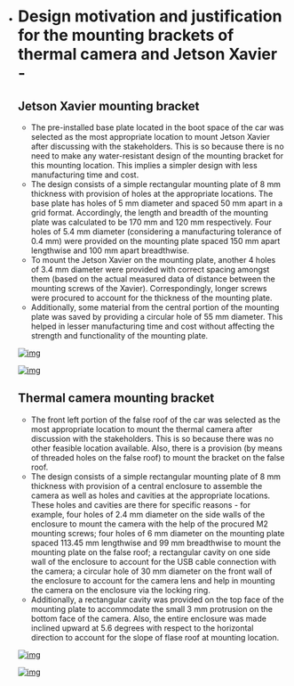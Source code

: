 
- # Design motivation and justification for the mounting brackets of thermal camera and Jetson Xavier -

  ## Jetson Xavier mounting bracket

  - The pre-installed base plate located in the boot space of the car was selected as the most appropriate location to mount Jetson Xavier after discussing with the stakeholders. This is so because there is no need to make any water-resistant design of the mounting bracket for this mounting location. This implies a simpler design with less manufacturing time and cost.
  - The design consists of a simple rectangular mounting plate of 8 mm thickness with provision of holes at the appropriate locations. The base plate has holes of 5 mm diameter and spaced 50 mm apart in a grid format. Accordingly, the length and breadth of the mounting plate was calculated to be 170 mm and 120 mm respectively. Four holes of 5.4 mm diameter (considering a manufacturing tolerance of 0.4 mm) were provided on the mounting plate spaced 150 mm apart lengthwise and 100 mm apart breadthwise.
  - To mount the Jetson Xavier on the mounting plate, another 4 holes of 3.4 mm diameter were provided with correct spacing amongst them (based on the actual measured data of distance between the mounting screws of the Xavier). Correspondingly, longer screws were procured to account for the thickness of the mounting plate.
  - Additionally, some material from the central portion of the mounting plate was saved by providing a circular hole of 55 mm diameter. This helped in lesser manufacturing time and cost without affecting the strength and functionality of the mounting plate.

  [![img](https://github.com/tue-mps-edu/thermal_object_detection/raw/master/CAD/doc_images/xavier_image1.JPG)](https://github.com/tue-mps-edu/thermal_object_detection/blob/master/CAD/doc_images/xavier_image1.JPG)

  [![img](https://github.com/tue-mps-edu/thermal_object_detection/raw/master/CAD/doc_images/xavier_image2.JPG)](https://github.com/tue-mps-edu/thermal_object_detection/blob/master/CAD/doc_images/xavier_image2.JPG)

  ## Thermal camera mounting bracket

  - The front left portion of the false roof of the car was selected as the most appropriate location to mount the thermal camera after discussion with the stakeholders. This is so because there was no other feasible location available. Also, there is a provision (by means of threaded holes on the false roof) to mount the bracket on the false roof.
  - The design consists of a simple rectangular mounting plate of 8 mm thickness with provision of a central enclosure to assemble the camera as well as holes and cavities at the appropriate locations. These holes and cavities are there for specific reasons - for example, four holes of 2.4 mm diameter on the side walls of the enclosure to mount the camera with the help of the procured M2 mounting screws; four holes of 6 mm diameter on the mounting plate spaced 113.45 mm lengthwise and 99 mm breadthwise to mount the mounting plate on the false roof; a rectangular cavity on one side wall of the enclosure to account for the USB cable connection with the camera; a circular hole of 30 mm diameter on the front wall of the enclosure to account for the camera lens and help in mounting the camera on the enclosure via the locking ring.
  - Additionally, a rectangular cavity was provided on the top face of the mounting plate to accommodate the small 3 mm protrusion on the bottom face of the camera. Also, the entire enclosure was made inclined upward at 5.6 degrees with respect to the horizontal direction to account for the slope of flase roof at mounting location.

  [![img](https://github.com/tue-mps-edu/thermal_object_detection/raw/master/CAD/doc_images/camera_image1.JPG)](https://github.com/tue-mps-edu/thermal_object_detection/blob/master/CAD/doc_images/camera_image1.JPG)

  [![img](https://github.com/tue-mps-edu/thermal_object_detection/raw/master/CAD/doc_images/camera_image2.JPG)](https://github.com/tue-mps-edu/thermal_object_detection/blob/master/CAD/doc_images/camera_image2.JPG)